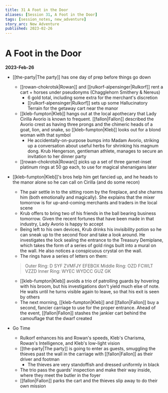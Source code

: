 ```yaml
---
title: 31 A Foot in the Door
aliases: [Session 31, A Foot in the Door]
tags: [session_notes, new_adventure]
story_arc: New Adventure
published: 2023-02-26
---
```

# A Foot in the Door
**2023-Feb-26**

- [[the-party|The party]] has one day of prep before things go down
	- [[rowan-chokrotsk|Rowan]] and [[rulkorf-alpensinger|Rulkorf]] rent a cart + horses under pseudonyms (Chagglehorn Smithery & Nereus)
		- 6 gold total, including some extra for the merchant's discretion
		- [[rulkorf-alpensinger|Rulkorf]] sets up some Hallucinatory Terrain for the getaway cart near the manor
	- [[kleb-fumpton|Kleb]] hangs out at the local apothecary that Lady Cirilla Avorio is known to frequent. [[fallon|Fallon]] described the Avorio crest as having three prongs and the chimeric heads of a goat, lion, and snake, so [[kleb-fumpton|Kleb]] looks out for a blond woman with that symbol
		- He accidentally-on-purpose bumps into Madam Avorio, striking up a conversation about useful herbs for shrinking his magnum dong. Krub Hengerson, gentleman athlete, manages to secure an invitation to her dinner party
	- [[rowan-chokrotsk|Rowan]] picks up a set of three garnet-inset platinum rings at 50 gp each, to use for magical shenanigans later
- [[kleb-fumpton|Kleb]]'s bros help him get fancied up, and he heads to the manor alone so he can call on Cirilla (and do some recon)
	- The pair settle in to the sitting room by the fireplace, and she charms him (both emotionally and magically). She explains that the mixer tomorrow is for up-and-coming merchants and traders in the local scene
	- Krub offers to bring two of his friends in the ball bearing business tomorrow. Given the recent fortunes that have been made in that industry, Lady Avorio is happy to accept
	- Being left to his own devices, Krub drinks his invisibility potion so he can sneak up to the second floor and take a look around. He investigates the lock sealing the entrance to the Treasury Demiplane, which takes the form of a series of gold rings built into a mural on the wall. He also notices a conspicuous crystal on the wall.
	- The rings have a series of letters on them:
	 > Outer Ring: D SYF ZVMFJY EFEBOX
			Middle Ring: OZD FCWLT VZZD
			Inner Ring: WYEC WYDCC GUZ GK

	- [[kleb-fumpton|Kleb]] avoids a trio of patrolling guards by hovering with his broom, but his investigations don't yield much else of note. He waits until he turns visible again to leave, so that his exit is seen by others
	- The next morning, [[kleb-fumpton|Kleb]] and [[fallon|Fallon]] buy a second, fancier carriage to use for the proper entrance. Ahead of the event, [[fallon|Fallon]] stashes the jankier cart behind the camouflage that the dwarf created
- Go Time
	- Rulkorf enhances his and Rowan's speeds, Kleb's Charisma, Rowan's Intelligence, and Kleb's low-light vision
	- [[the-party|The party]] is going to enter as guests, smuggling the thieves past the wall in the carriage with [[fallon|Fallon]] as their driver and footman
		- The thieves are very standoffish and dressed uniformly in black
	- The trio pass the guards' inspection and make their way inside, where they meet the butler in the foyer
	- [[fallon|Fallon]] parks the cart and the thieves slip away to do their own mission